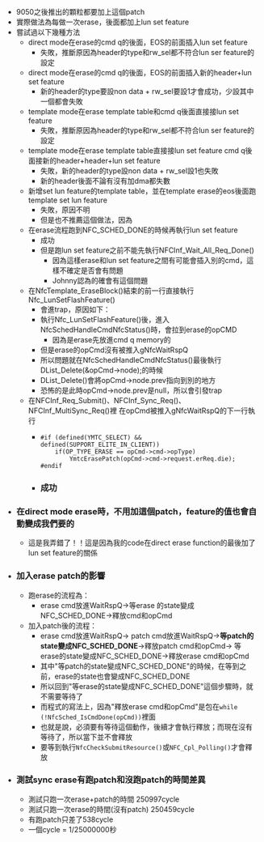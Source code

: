 - 9050之後推出的顆粒都要加上這個patch
- 實際做法為每做一次erase，後面都加上lun set feature
- 嘗試過以下幾種方法
	- direct mode在erase的cmd q的後面，EOS的前面插入lun set feature
		- 失敗，推斷原因為header的type和rw_sel都不符合lun ser feature的設定
	- direct mode在erase的cmd q的後面，EOS的前面插入新的header+lun set feature
		- 新的header的type要設non data + rw_sel要設1才會成功，少設其中一個都會失敗
	- template mode在erase template table和cmd q後面直接接lun set feature
		- 失敗，推斷原因為header的type和rw_sel都不符合lun ser feature的設定
	- template mode在erase template table直接接lun set feature
	  cmd q後面接新的header+header+lun set feature
		- 失敗，新的header的type設non data + rw_sel設1也失敗
		- 新的header後面不論有沒有加dma都失數
	- 新增set lun feature的template table，並在template erase的eos後面跑template set lun feature
		- 失敗，原因不明
		- 但是也不推薦這個做法，因為
	- 在erase流程跑到NFC_SCHED_DONE的時候再執行lun set feature
		- 成功
		- 但是跑lun set feature之前不能先執行NFCInf_Wait_All_Req_Done()
			- 因為這樣erase和lun set feature之間有可能會插入別的cmd，這樣不確定是否會有問題
			- Johnny認為的確會有這個問題
	- 在NfcTemplate_EraseBlock()結束的前一行直接執行Nfc_LunSetFlashFeature()
		- 會進trap，原因如下：
		- 執行Nfc_LunSetFlashFeature()後，進入NfcSchedHandleCmdNfcStatus()時，會拉到erase的opCMD
			- 因為是erase先放進cmd q memory的
		- 但是erase的opCmd沒有被推入gNfcWaitRspQ
		- 所以問題就在NfcSchedHandleCmdNfcStatus()最後執行DList_Delete(&opCmd->node);的時候
		- DList_Delete()會將opCmd->node.prev指向到別的地方
		- 恐怖的是此時opCmd->node.prev是null，所以會引發trap
	- 在NFCInf_Req_Submit()、NFCInf_Sync_Req()、NFCInf_MultiSync_Req()裡
	  在opCmd被推入gNfcWaitRspQ的下一行執行
		- ```
		  #if (defined(YMTC_SELECT) && defined(SUPPORT_ELITE_IN_CLIENT))
		      if(OP_TYPE_ERASE == opCmd->cmd->opType)
		          YmtcErasePatch(opCmd->cmd->request.erReq.die);
		  #endif
		  ```
		- ### 成功
- ### 在direct mode erase時，不用加這個patch，feature的值也會自動變成我們要的
	- 這是我弄錯了！！這是因為我的code在direct erase function的最後加了lun set feature的關係
- ### 加入erase patch的影響
	- 跑erase的流程為：
		- erase cmd放進WaitRspQ->等erase 的state變成NFC_SCHED_DONE->釋放cmd和opCmd
	- 加入patch後的流程：
		- erase cmd放進WaitRspQ->
		  patch cmd放進WaitRspQ->**等patch的state變成NFC_SCHED_DONE**->釋放patch cmd和opCmd->
		  等erase的state變成NFC_SCHED_DONE->釋放erase cmd和opCmd
		- 其中"等patch的state變成NFC_SCHED_DONE"的時候，在等到之前，erase的state也會變成NFC_SCHED_DONE
		- 所以回到"等erase的state變成NFC_SCHED_DONE"這個步驟時，就不需要等待了
		- 而程式的寫法上，因為"釋放erase cmd和opCmd"是包在`while (!NfcSched_IsCmdDone(opCmd))`裡面
		- 也就是說，必須要有等待這個動作，後續才會執行釋放；而現在沒有等待了，所以當下並不會釋放
		- 要等到執行`NfcCheckSubmitResource()`或`NFC_Cpl_Polling()`才會釋放
- ### 測試sync erase有跑patch和沒跑patch的時間差異
	- 測試只跑一次erase+patch的時間 250997cycle
	- 測試只跑一次erase的時間(沒有patch) 250459cycle
	- 有跑patch只差了538cycle
	- 一個cycle = 1/25000000秒